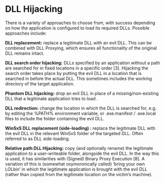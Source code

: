 # DLL Hijacking

There is a variety of approaches to choose from, with success depending on how the application is configured to load its required DLLs. Possible approaches include:

**DLL replacement:** replace a legitimate DLL with an evil DLL. This can be combined with DLL Proxying, which ensures all functionality of the original DLL remains intact.

**DLL search order hijacking:** DLLs specified by an application without a path are searched for in fixed locations in a specific order \[3]. Hijacking the search order takes place by putting the evil DLL in a location that is searched in before the actual DLL. This sometimes includes the working directory of the target application.

**Phantom DLL hijacking:** drop an evil DLL in place of a missing/non-existing DLL that a legitimate application tries to load .

**DLL redirection:** change the location in which the DLL is searched for, e.g. by editing the %PATH% environment variable, or .exe.manifest / .exe.local files to include the folder containing the evil DLL.

**WinSxS DLL replacement (side-loading) :** replace the legitimate DLL with the evil DLL in the relevant WinSxS folder of the targeted DLL. Often referred to as DLL side-loading.

**Relative path DLL Hijacking:** copy (and optionally rename) the legitimate application to a user-writeable folder, alongside the evil DLL. In the way this is used, it has similarities with (Signed) Binary Proxy Execution \[8]. A variation of this is (somewhat oxymoronically called) ‘bring your own LOLbin’ in which the legitimate application is brought with the evil DLL (rather than copied from the legitimate location on the victim’s machine).

